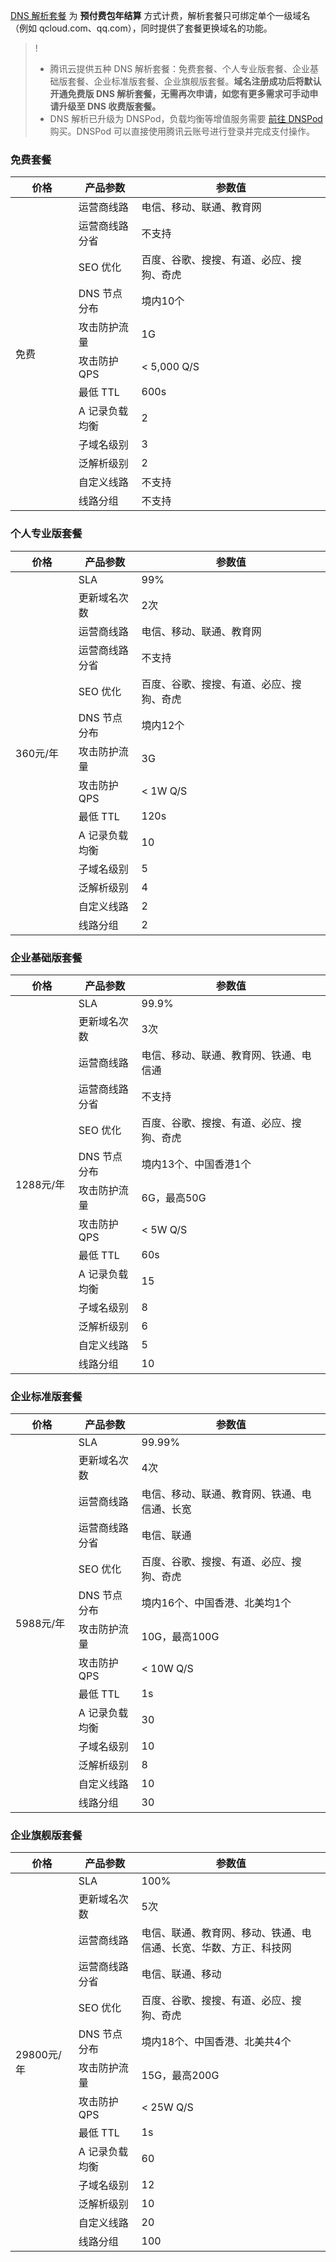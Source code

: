 [DNS 解析套餐](https://buy.cloud.tencent.com/cns) 为 **预付费包年结算** 方式计费，解析套餐只可绑定单个一级域名（例如 qcloud.com、qq.com），同时提供了套餐更换域名的功能。
>!
>- 腾讯云提供五种 DNS 解析套餐：免费套餐、个人专业版套餐、企业基础版套餐、企业标准版套餐、企业旗舰版套餐。**域名注册成功后将默认开通免费版 DNS 解析套餐，无需再次申请，如您有更多需求可手动申请升级至 DNS 收费版套餐。**
>- DNS 解析已升级为 DNSPod，负载均衡等增值服务需要 [前往 DNSPod](https://www.dnspod.cn/) 购买。DNSPod 可以直接使用腾讯云账号进行登录并完成支付操作。

### 免费套餐

<table class="width-full">
  <thead>
      <tr>
          <th scope="col" style="width:20%">价格</th>
          <th scope="col" style="width:20%">产品参数</th>
          <th scope="col" style="width:60%">参数值</th>
      </tr>
  </thead>
  <tbody>
  <tr>
      <td rowspan="14">
          <span>免费</span>
      </td>
      <td>
          <span>运营商线路</span>
      </td>
      <td>
          <span>电信、移动、联通、教育网</span>
      </td>
  </tr>
  <tr>
      <td>
          <span>运营商线路分省</span>
      </td>
      <td>
          <span>不支持</span>
      </td>
  </tr>
  <tr>
      <td>
          <span>SEO 优化</span>
      </td>
      <td>
          <span>百度、谷歌、搜搜、有道、必应、搜狗、奇虎</span>
      </td>
  </tr>
  <tr>
      <td>
          <span>DNS 节点分布</span>
      </td>
      <td>
          <span>境内10个</span>
      </td>
  </tr>
  <tr>
      <td>
          <span>攻击防护流量</span>
      </td>
      <td>
          <span>1G</span>
      </td>
  </tr>
  <tr>
      <td>
          <span>攻击防护 QPS</span>
      </td>
      <td>
          <span>&lt; 5,000 Q/S</span>
      </td>
  </tr>
  <tr>
      <td>
          <span>最低 TTL</span>
      </td>
      <td>
          <span>600s</span>
      </td>
  </tr>
  <tr>
      <td>
          <span>A 记录负载均衡</span>
      </td>
      <td>
          <span>2</span>
      </td>
  </tr>
  <tr>
      <td>
          <span>子域名级别</span>
      </td>
      <td>
          <span>3</span>
      </td>
  </tr>
  <tr>
      <td>
          <span>泛解析级别</span>
      </td>
      <td>
          <span>2</span>
      </td>
  </tr>
  <tr>
      <td>
          <span>自定义线路</span>
      </td>
      <td>
          <span>不支持</span>
      </td>
  </tr>
  <tr>
      <td>
          <span>线路分组</span>
      </td>
      <td>
          <span>不支持</span>
      </td>
  </tr>
  </tbody>
</table>

### 个人专业版套餐
<table class="width-full">
    <thead>
        <tr>
            <th scope="col" style="width:20%">价格</th>
            <th scope="col" style="width:20%">产品参数</th>
            <th scope="col" style="width:60%">参数值</th>
        </tr>
    </thead>
    <tbody>
    <tr>
        <td rowspan="14">
            <span>360元/年</span>
        </td>
        <td>
            <span>SLA</span>
        </td>
        <td>
            <span>99%</span>
        </td>
    </tr>
    <tr>
        <td>
            <span>更新域名次数</span>
        </td>
        <td>
            <span>2次</span>
        </td>
    </tr>
    <tr>
        <td>
            <span>运营商线路</span>
        </td>
        <td>
            <span>电信、移动、联通、教育网</span>
        </td>
    </tr>
    <tr>
        <td>
            <span>运营商线路分省</span>
        </td>
        <td>
            <span>不支持</span>
        </td>
    </tr>
    <tr>
        <td>
            <span>SEO 优化</span>
        </td>
        <td>
            <span>百度、谷歌、搜搜、有道、必应、搜狗、奇虎</span>
        </td>
    </tr>
    <tr>
        <td>
            <span>DNS 节点分布</span>
        </td>
        <td>
            <span>境内12个</span>
        </td>
    </tr>
    <tr>
        <td>
            <span>攻击防护流量</span>
        </td>
        <td>
            <span>3G</span>
        </td>
    </tr>
    <tr>
        <td>
            <span>攻击防护 QPS</span>
        </td>
        <td>
            <span>&lt; 1W Q/S</span>
        </td>
    </tr>
    <tr>
        <td>
            <span>最低 TTL</span>
        </td>
        <td>
            <span>120s</span>
        </td>
    </tr>
    <tr>
        <td>
            <span>A 记录负载均衡</span>
        </td>
        <td>
            <span>10</span>
        </td>
    </tr>
    <tr>
        <td>
            <span>子域名级别</span>
        </td>
        <td>
            <span>5</span>
        </td>
    </tr>
    <tr>
        <td>
            <span>泛解析级别</span>
        </td>
        <td>
            <span>4</span>
        </td>
    </tr>
    <tr>
        <td>
            <span>自定义线路</span>
        </td>
        <td>
            <span>2</span>
        </td>
    </tr>
    <tr>
        <td>
            <span>线路分组</span>
        </td>
        <td>
            <span>2</span>
        </td>
    </tr>
    </tbody>
</table>

### 企业基础版套餐
<table class="width-full">
    <thead>
        <tr>
            <th scope="col" style="width:20%">价格</th>
            <th scope="col" style="width:20%">产品参数</th>
            <th scope="col" style="width:60%">参数值</th>
        </tr>
    </thead>
    <tbody>
    <tr>
        <td rowspan="14">
            <span>1288元/年</span>
        </td>
        <td>
            <span>SLA</span>
        </td>
        <td>
            <span>99.9%</span>
        </td>
    </tr>
    <tr>
        <td>
            <span>更新域名次数</span>
        </td>
        <td>
            <span>3次</span>
        </td>
    </tr>
    <tr>
        <td>
            <span>运营商线路</span>
        </td>
        <td>
            <span>电信、移动、联通、教育网、铁通、电信通</span>
        </td>
    </tr>
    <tr>
        <td>
            <span>运营商线路分省</span>
        </td>
        <td>
            <span>不支持</span>
        </td>
    </tr>
    <tr>
        <td>
            <span>SEO 优化</span>
        </td>
        <td>
            <span>百度、谷歌、搜搜、有道、必应、搜狗、奇虎</span>
        </td>
    </tr>
    <tr>
        <td>
            <span>DNS 节点分布</span>
        </td>
        <td>
            <span>境内13个、中国香港1个</span>
        </td>
    </tr>
    <tr>
        <td>
            <span>攻击防护流量</span>
        </td>
        <td>
            <span>6G，最高50G</span>
        </td>
    </tr>
    <tr>
        <td>
            <span>攻击防护 QPS</span>
        </td>
        <td>
            <span>&lt; 5W Q/S</span>
        </td>
    </tr>
    <tr>
        <td>
            <span>最低 TTL</span>
        </td>
        <td>
            <span>60s</span>
        </td>
    </tr>
    <tr>
        <td>
            <span>A 记录负载均衡</span>
        </td>
        <td>
            <span>15</span>
        </td>
    </tr>
    <tr>
        <td>
            <span>子域名级别</span>
        </td>
        <td>
            <span>8</span>
        </td>
    </tr>
    <tr>
        <td>
            <span>泛解析级别</span>
        </td>
        <td>
            <span>6</span>
        </td>
    </tr>
    <tr>
        <td>
            <span>自定义线路</span>
        </td>
        <td>
            <span>5</span>
        </td>
    </tr>
    <tr>
        <td>
            <span>线路分组</span>
        </td>
        <td>
            <span>10</span>
        </td>
    </tr>
    </tbody>
</table>

### 企业标准版套餐
<table class="width-full">
    <thead>
        <tr>
            <th scope="col" style="width:20%">价格</th>
            <th scope="col" style="width:20%">产品参数</th>
            <th scope="col" style="width:60%">参数值</th>
        </tr>
    </thead>
    <tbody>
    <tr>
        <td rowspan="14">
            <span>5988元/年</span>
        </td>
        <td>
            <span>SLA</span>
        </td>
        <td>
            <span>99.99%</span>
        </td>
    </tr>
    <tr>
        <td>
            <span>更新域名次数</span>
        </td>
        <td>
            <span>4次</span>
        </td>
    </tr>
    <tr>
        <td>
            <span>运营商线路</span>
        </td>
        <td>
            <span>电信、移动、联通、教育网、铁通、电信通、长宽</span>
        </td>
    </tr>
    <tr>
        <td>
            <span>运营商线路分省</span>
        </td>
        <td>
            <span>电信、联通</span>
        </td>
    </tr>
    <tr>
        <td>
            <span>SEO 优化</span>
        </td>
        <td>
            <span>百度、谷歌、搜搜、有道、必应、搜狗、奇虎</span>
        </td>
    </tr>
    <tr>
        <td>
            <span>DNS 节点分布</span>
        </td>
        <td>
            <span>境内16个、中国香港、北美均1个</span>
        </td>
    </tr>
    <tr>
        <td>
            <span>攻击防护流量</span>
        </td>
        <td>
            <span>10G，最高100G</span>
        </td>
    </tr>
    <tr>
        <td>
            <span>攻击防护 QPS</span>
        </td>
        <td>
            <span>&lt; 10W Q/S</span>
        </td>
    </tr>
    <tr>
        <td>
            <span>最低 TTL</span>
        </td>
        <td>
            <span>1s</span>
        </td>
    </tr>
    <tr>
        <td>
            <span>A 记录负载均衡</span>
        </td>
        <td>
            <span>30</span>
        </td>
    </tr>
    <tr>
        <td>
            <span>子域名级别</span>
        </td>
        <td>
            <span>10</span>
        </td>
    </tr>
    <tr>
        <td>
            <span>泛解析级别</span>
        </td>
        <td>
            <span>8</span>
        </td>
    </tr>
    <tr>
        <td>
            <span>自定义线路</span>
        </td>
        <td>
            <span>10</span>
        </td>
    </tr>
    <tr>
        <td>
            <span>线路分组</span>
        </td>
        <td>
            <span>30</span>
        </td>
    </tr>
    </tbody>
</table>

### 企业旗舰版套餐
<table class="width-full">
    <thead>
        <tr>
            <th scope="col" style="width:20%">价格</th>
            <th scope="col" style="width:20%">产品参数</th>
            <th scope="col" style="width:60%">参数值</th>
        </tr>
    </thead>
    <tbody>
    <tr>
        <td rowspan="14">
            <span>29800元/年</span>
        </td>
        <td>
            <span>SLA</span>
        </td>
        <td>
            <span>100%</span>
        </td>
    </tr>
    <tr>
        <td>
            <span>更新域名次数</span>
        </td>
        <td>
            <span>5次</span>
        </td>
    </tr>
    <tr>
        <td>
            <span>运营商线路</span>
        </td>
        <td>
            <span>电信、联通、教育网、移动、铁通、电信通、长宽、华数、方正、科技网</span>
        </td>
    </tr>
    <tr>
        <td>
            <span>运营商线路分省</span>
        </td>
        <td>
            <span>电信、联通、移动</span>
        </td>
    </tr>
    <tr>
        <td>
            <span>SEO 优化</span>
        </td>
        <td>
            <span>百度、谷歌、搜搜、有道、必应、搜狗、奇虎</span>
        </td>
    </tr>
    <tr>
        <td>
            <span>DNS 节点分布</span>
        </td>
        <td>
            <span>境内18个、中国香港、北美共4个</span>
        </td>
    </tr>
    <tr>
        <td>
            <span>攻击防护流量</span>
        </td>
        <td>
            <span>15G，最高200G</span>
        </td>
    </tr>
    <tr>
        <td>
            <span>攻击防护 QPS</span>
        </td>
        <td>
            <span>&lt; 25W Q/S</span>
        </td>
    </tr>
    <tr>
        <td>
            <span>最低 TTL</span>
        </td>
        <td>
            <span>1s</span>
        </td>
    </tr>
    <tr>
        <td>
            <span>A 记录负载均衡</span>
        </td>
        <td>
            <span>60</span>
        </td>
    </tr>
    <tr>
        <td>
            <span>子域名级别</span>
        </td>
        <td>
            <span>12</span>
        </td>
    </tr>
    <tr>
        <td>
            <span>泛解析级别</span>
        </td>
        <td>
            <span>10</span>
        </td>
    </tr>
    <tr>
        <td>
            <span>自定义线路</span>
        </td>
        <td>
            <span>20</span>
        </td>
    </tr>
    <tr>
        <td>
            <span>线路分组</span>
        </td>
        <td>
            <span>100</span>
        </td>
    </tr>
    </tbody>
</table>
